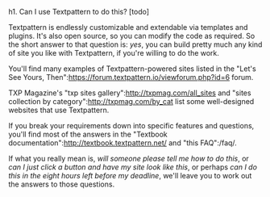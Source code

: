 h1. Can I use Textpattern to do this? [todo]

Textpattern is endlessly customizable and extendable via templates and plugins.  It's also open source, so you can modify the code as required.  So the short answer to that question is: *yes*, you can build pretty much any kind of site you like with Textpattern, if you're willing to do the work.

You'll find many examples of Textpattern-powered sites listed in the "Let's See Yours, Then":https://forum.textpattern.io/viewforum.php?id=6 forum.

TXP Magazine's "txp sites gallery":http://txpmag.com/all_sites and "sites collection by category":http://txpmag.com/by_cat list some well-designed websites that use Textpattern.

If you break your requirements down into specific features and questions, you'll find most of the answers in the "Textbook documentation":http://textbook.textpattern.net/ and "this FAQ":/faq/.

If what you really mean is, _will someone please tell me how to do this_, or _can I just click a button and have my site look like this_, or perhaps _can I do this in the eight hours left before my deadline_, we'll leave you to work out the answers to those questions.
